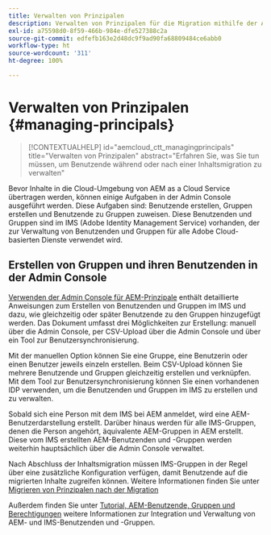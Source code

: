 ```yaml
---
title: Verwalten von Prinzipalen
description: Verwalten von Prinzipalen für die Migration mithilfe der Admin Console
exl-id: a75598d0-8f59-466b-984e-dfe527388c2a
source-git-commit: edfefb163e2d48dc9f9ad90fa68809484ce6abb0
workflow-type: ht
source-wordcount: '311'
ht-degree: 100%

---
```


# Verwalten von Prinzipalen {#managing-principals}

>[!CONTEXTUALHELP]
>id="aemcloud_ctt_managingprincipals"
>title="Verwalten von Prinzipalen"
>abstract="Erfahren Sie, was Sie tun müssen, um Benutzende während oder nach einer Inhaltsmigration zu verwalten"

Bevor Inhalte in die Cloud-Umgebung von AEM as a Cloud Service übertragen werden, können einige Aufgaben in der Admin Console ausgeführt werden.  Diese Aufgaben sind: Benutzende erstellen, Gruppen erstellen und Benutzende zu Gruppen zuweisen. Diese Benutzenden und Gruppen sind im IMS (Adobe Identity Management Service) vorhanden, der zur Verwaltung von Benutzenden und Gruppen für alle Adobe Cloud-basierten Dienste verwendet wird.

## Erstellen von Gruppen und ihren Benutzenden in der Admin Console

[Verwenden der Admin Console für AEM-Prinzipale](https://experienceleague.adobe.com/de/docs/experience-manager-cloud-service/content/security/ims-support#how-to-set-up) enthält detaillierte Anweisungen zum Erstellen von Benutzenden und Gruppen im IMS und dazu, wie gleichzeitig oder später Benutzende zu den Gruppen hinzugefügt werden.  Das Dokument umfasst drei Möglichkeiten zur Erstellung: manuell über die Admin Console, per CSV-Upload über die Admin Console und über ein Tool zur Benutzersynchronisierung.

Mit der manuellen Option können Sie eine Gruppe, eine Benutzerin oder einen Benutzer jeweils einzeln erstellen. Beim CSV-Upload können Sie mehrere Benutzende und Gruppen gleichzeitig erstellen und verknüpfen. Mit dem Tool zur Benutzersynchronisierung können Sie einen vorhandenen IDP verwenden, um die Benutzenden und Gruppen im IMS zu erstellen und zu verwalten.

Sobald sich eine Person mit dem IMS bei AEM anmeldet, wird eine AEM-Benutzerdarstellung erstellt.  Darüber hinaus werden für alle IMS-Gruppen, denen die Person angehört, äquivalente AEM-Gruppen in AEM erstellt.  Diese vom IMS erstellten AEM-Benutzenden und -Gruppen werden weiterhin hauptsächlich über die Admin Console verwaltet.

Nach Abschluss der Inhaltsmigration müssen IMS-Gruppen in der Regel über eine zusätzliche Konfiguration verfügen, damit Benutzende auf die migrierten Inhalte zugreifen können.  Weitere Informationen finden Sie unter [Migrieren von Prinzipalen nach der Migration](/help/journey-migration/managing-principals-after-migration.md)

Außerdem finden Sie unter [Tutorial, AEM-Benutzende, Gruppen und Berechtigungen](https://experienceleague.adobe.com/de/docs/experience-manager-learn/cloud-service/accessing/aem-users-groups-and-permissions) weitere Informationen zur Integration und Verwaltung von AEM- und IMS-Benutzenden und -Gruppen.
